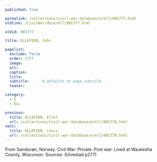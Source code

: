 ```yaml
---
published: true

permalink: /collections/civil-war-database/e/ell/001777.html
oldlink: /CivilWar/db/e/ell/001777.html

oldid: 001777

title: ELLEFSEN, John

pagelist:
  exclude: false
  order: 1777
  image: 
  alt:
  caption:
  title:
  subtitle:      # Defaults to page subtitle
  teaser:

category: 
  - E 
  - ELL

previous:
  title: ELLEFSEN, Ellef
  url: /collections/civil-war-database/e/ell/001776.html  
next:
  title: ELLEFSEN, Louis
  url: /collections/civil-war-database/e/ell/001778.html   
---
```

From Sandsv&aelig;r, Norway. Civil War: Private. Post war: Lived at Waukesha County, Wisconsin. Sources: (Ulvestad p277)
